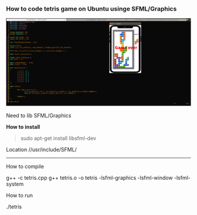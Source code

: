 ### How to code **tetris** game on Ubuntu usinge SFML/Graphics

![image](/images/Infor.png)

Need to lib SFML/Graphics

**How to install**

>sudo apt-get install libsfml-dev

Location
//usr/include/SFML/

------
How to compile

g++ -c tetris.cpp
g++ tetris.o -o tetris -lsfml-graphics -lsfml-window -lsfml-system

How to run

./tetris
